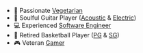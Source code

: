 - 🌱 Passionate [Vegetarian](https://en.wikipedia.org/wiki/Vegetarianism)
- 🎸 Soulful Guitar Player ([Acoustic](https://en.wikipedia.org/wiki/Acoustic_guitar) & [Electric](https://en.wikipedia.org/wiki/Electric_guitar))
- 💻 Experienced [Software Engineer](https://en.wikipedia.org/wiki/Software_engineering)
- 🏀 Retired Basketball Player ([PG](https://en.wikipedia.org/wiki/Point_guard) & [SG](https://en.wikipedia.org/wiki/Shooting_guard))
- 🎮 Veteran [Gamer](https://en.wikipedia.org/wiki/Gamer)

<!---
novid/novid is a ✨ special ✨ repository because its `README.md` (this file) appears on your GitHub profile.
You can click the Preview link to take a look at your changes.
--->
